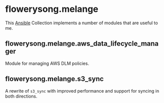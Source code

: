 # flowerysong.melange

This [Ansible](https://www.ansible.com/) Collection implements a number of
modules that are useful to me.

## flowerysong.melange.aws_data_lifecycle_manager

Module for managing AWS DLM policies.

## flowerysong.melange.s3_sync

A rewrite of `s3_sync` with improved performance and support for
syncing in both directions.
